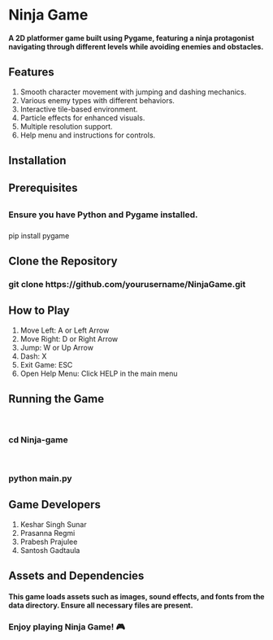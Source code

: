 <h1>Ninja Game</h1>
<h4>A 2D platformer game built using Pygame, featuring a ninja protagonist navigating 
through different levels while avoiding enemies and obstacles.</h4>

<h2>Features</h2>
<ol>
<li>Smooth character movement with jumping and dashing mechanics.</li>
<li>Various enemy types with different behaviors.</li>
<li>Interactive tile-based environment.</li>
<li>Particle effects for enhanced visuals.</li>
<li>Multiple resolution support.</li>
<li>Help menu and instructions for controls.</li>
</ol>
<h2>Installation</h2>

<h2>Prerequisites<h2>
<h3>Ensure you have Python and Pygame installed.</h3>
<h3></h3>pip install pygame</h3>

<h2>Clone the Repository</h2>
<h3>git clone https://github.com/yourusername/NinjaGame.git</h3>



<h2>How to Play</h2>
<ol>
<li>Move Left: A or Left Arrow</li>
<li>Move Right: D or Right Arrow</li>
<li>Jump: W or Up Arrow</li>
<li>Dash: X</li>
<li>Exit Game: ESC</li>
<li>Open Help Menu: Click HELP in the main menu</li>

</ol>
<h2>Running the Game</h2><br>
<h3>cd Ninja-game</ol></h3><br>
<h3>python main.py</h3>

<h2>Game Developers</h2>
<ol>
<li>Keshar Singh Sunar</li>
<li>Prasanna Regmi</li>
<li>Prabesh Prajulee</li>
<li>Santosh Gadtaula</li>
</ol>


<h2>Assets and Dependencies</h2>
<h4>This game loads assets such as images, sound effects, and fonts from the data directory.
Ensure all necessary files are present.</h4>



<h3>Enjoy playing Ninja Game! 🎮</h3>

